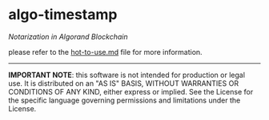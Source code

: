 # algo-timestamp
*Notarization in Algorand Blockchain*

please refer to the [hot-to-use.md](Documentation/How-to-use.md) file for more information.

---
**IMPORTANT NOTE**: this software is not intended for production or legal use. It is distributed on an "AS IS" BASIS, WITHOUT WARRANTIES OR CONDITIONS OF ANY KIND, either express or implied.
See the License for the specific language governing permissions and limitations under the License.
